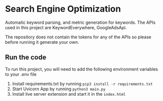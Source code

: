 
# Search Engine Optimization 

Automatic keyword parsing, and metric generation for keywords. The APIs used in this 
project are KeywordEverywhere, GoogleAdsApi.

The repository does not contain the tokens for any of the APIs so
please before running it generate your own.


## Run the code

To run this project, you will need to add the following environment variables to your .env file


1. Install requirements.txt by running `pip3 install -r requirements.txt` 
2. Start Uvicorn App by running `python3 main.py`
3. Install live server extension and start it in the `index.html`





